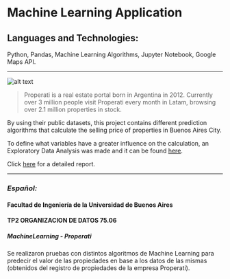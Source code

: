 # Machine Learning Application
## Languages and Technologies: 
Python, Pandas, Machine Learning Algorithms, Jupyter Notebook, Google Maps API.

---
![alt text](https://cdn-images-1.medium.com/max/1600/0*NkrhsmUQ8qWoEclN.png)
>Properati is a real estate portal born in Argentina in 2012. Currently over 3 million people visit Properati every month in Latam, browsing over 2.1 million properties in stock.

By using their public datasets, this project contains different prediction algorithms that calculate the selling price of properties in Buenos Aires City. 

To define what variables have a greater influence on the calculation, an Exploratory Data Analysis was made and it can be found [here](https://github.com/facuguerrero/PrediccionPropiedades/tree/master/TP1).

Click [here](https://github.com/facuguerrero/PrediccionPropiedades/blob/master/TP2/Informe/Informe.pdf) for a detailed report.

---
### *Español:* 

#### Facultad de Ingeniería de la Universidad de Buenos Aires
#### TP2 ORGANIZACION DE DATOS 75.06

##### MachineLearning - Properati

Se realizaron pruebas con distintos algoritmos de Machine Learning para predecir el valor de las propiedades en base a los datos de las mismas (obtenidos del registro de propiedades de la empresa Properati).
